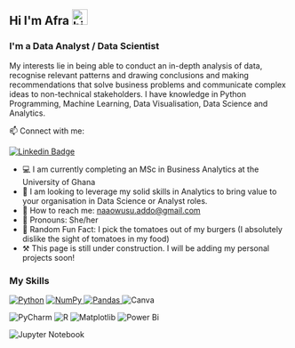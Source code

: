 ## Hi I'm Afra <img src="https://user-images.githubusercontent.com/1303154/88677602-1635ba80-d120-11ea-84d8-d263ba5fc3c0.gif" width="28px" alt="hi">

### I'm a Data Analyst / Data Scientist 


My interests lie in being able to conduct an in-depth analysis of data, recognise relevant patterns and drawing conclusions and making recommendations that solve business problems and communicate complex ideas to non-technical stakeholders. I have knowledge in Python Programming, Machine Learning, Data Visualisation, Data Science and Analytics. 

📫 Connect with me:

[![Linkedin Badge](https://img.shields.io/badge/-Afra-0e76a8?style=flat&labelColor=0e76a8&logo=linkedin&logoColor=white)]([https://www.linkedin.com/in/kweyakieblebo/](https://www.linkedin.com/in/nana-akua-afra-owusu-addo-a78734190)) 



* 💻 I am currently completing an MSc in Business Analytics at the University of Ghana
* 👀 I am looking to leverage my solid skills in Analytics to bring value to your organisation in Data Science or Analyst roles.
* 📧 How to reach me:
  naaowusu.addo@gmail.com
* 👩 Pronouns: She/her
* 🌸 Random Fun Fact: I pick the tomatoes out of my burgers (I absolutely dislike the sight of tomatoes in my food)
* ⚒️ This page is still under construction. I will be adding my personal projects soon!


### My Skills
[![Python](https://img.shields.io/badge/python-3670A0?style=for-the-badge&logo=python&logoColor=ffdd54)](#) 
[![NumPy](https://img.shields.io/badge/numpy-%23013243.svg?style=for-the-badge&logo=numpy&logoColor=white)
](#)
[![Pandas](https://img.shields.io/badge/pandas-%23150458.svg?style=for-the-badge&logo=pandas&logoColor=white)
](#)
![Canva](https://img.shields.io/badge/Canva-%2300C4CC.svg?style=for-the-badge&logo=Canva&logoColor=white)

![PyCharm](https://img.shields.io/badge/pycharm-143?style=for-the-badge&logo=pycharm&logoColor=black&color=black&labelColor=green)
![R](https://img.shields.io/badge/r-%23276DC3.svg?style=for-the-badge&logo=r&logoColor=white)
![Matplotlib](https://img.shields.io/badge/Matplotlib-%23ffffff.svg?style=for-the-badge&logo=Matplotlib&logoColor=black)
![Power Bi](https://img.shields.io/badge/power_bi-F2C811?style=for-the-badge&logo=powerbi&logoColor=black)

![Jupyter Notebook](https://img.shields.io/badge/jupyter-%23FA0F00.svg?style=for-the-badge&logo=jupyter&logoColor=white)

